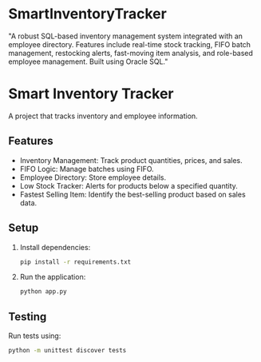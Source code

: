 # SmartInventoryTracker
"A robust SQL-based inventory management system integrated with an employee directory. Features include real-time stock tracking, FIFO batch management, restocking alerts, fast-moving item analysis, and role-based employee management. Built using Oracle SQL."

# Smart Inventory Tracker

A project that tracks inventory and employee information.

## Features
- Inventory Management: Track product quantities, prices, and sales.
- FIFO Logic: Manage batches using FIFO.
- Employee Directory: Store employee details.
- Low Stock Tracker: Alerts for products below a specified quantity.
- Fastest Selling Item: Identify the best-selling product based on sales data.

## Setup
1. Install dependencies:
   ```bash
   pip install -r requirements.txt
   ```
2. Run the application:
   ```bash
   python app.py
   ```

## Testing
Run tests using:
```bash
python -m unittest discover tests